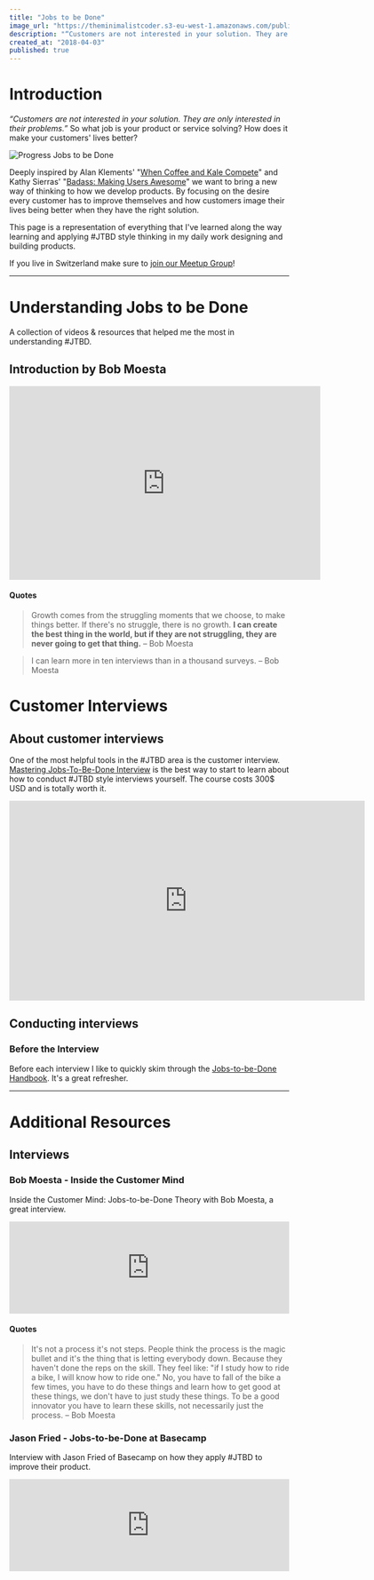 ```yaml
---
title: "Jobs to be Done"
image_url: "https://theminimalistcoder.s3-eu-west-1.amazonaws.com/public/JTBDLOGO.jpg"
description: "“Customers are not interested in your solution. They are only interested in their problems.” So what job is your product or service solving? How does it make your customers’ lives better?"
created_at: "2018-04-03"
published: true
---
```

# Introduction
*“Customers are not interested in your solution. They are only interested in their problems.”* So what job is your product or service solving? How does it make your customers' lives better?

![Progress Jobs to be Done](https://secure.meetupstatic.com/photos/event/d/b/0/5/600_463196069.jpeg)

Deeply inspired by Alan Klements' "[When Coffee and Kale Compete](http://www.whencoffeeandkalecompete.com)" and Kathy Sierras' "[Badass: Making Users Awesome](http://shop.oreilly.com/product/0636920036593.do)" we want to bring a new way of thinking to how we develop products. By focusing on the desire every customer has to improve themselves and how customers image their lives being better when they have the right solution.

This page is a representation of everything that I've learned along the way learning and applying #JTBD style thinking in my daily work designing and building products.

If you live in Switzerland make sure to [join our Meetup Group](https://www.meetup.com/jobs-to-be-done-meetup-switzerland/)!

---

# Understanding Jobs to be Done
A collection of videos & resources that helped me the most in understanding #JTBD.

## Introduction by Bob Moesta
<div class="video-container">
  <iframe width="560" height="349" src="https://www.youtube.com/embed/f2l75aAJo44?rel=0" frameborder="0" allowfullscreen></iframe>
</div>

#### Quotes
> Growth comes from the struggling moments that we choose, to make things better.
> If there's no struggle, there is no growth. __I can create the best thing in the world, but if they are not struggling, they are never going to get that thing.__  – Bob Moesta

> I can learn more in ten interviews than in a thousand surveys. – Bob Moesta


# Customer Interviews

## About customer interviews
One of the most helpful tools in the #JTBD area is the customer interview. [Mastering Jobs-To-Be-Done Interview](http://learn.jobstobedone.org/courses/JTBDinterviews) is the best way to start to learn about how to conduct #JTBD style interviews yourself.
The course costs 300$ USD and is totally worth it.

<div class="video-container">
  <iframe src="https://player.vimeo.com/video/81153746" width="640" height="360" frameborder="0" webkitallowfullscreen mozallowfullscreen allowfullscreen></iframe>
</div>


## Conducting interviews

### Before the Interview
Before each interview I like to quickly skim through the [Jobs-to-be-Done Handbook](https://www.amazon.de/Jobs-be-Done-Handbook-techniques-application/dp/1499339232/ref=sr_1_4?ie=UTF8&qid=1516729033&sr=8-4&keywords=jobs+to+be+done). It's a great refresher.

---

# Additional Resources

## Interviews

### Bob Moesta - Inside the Customer Mind
Inside the Customer Mind: Jobs-to-be-Done Theory with Bob Moesta, a great interview.

<div class="soundcloud-container">
  <iframe width="100%" height="166" scrolling="no" frameborder="no" allow="autoplay" src="https://w.soundcloud.com/player/?url=https%3A//api.soundcloud.com/tracks/424245450&color=%23ff5500&auto_play=false&hide_related=false&show_comments=true&show_user=true&show_reposts=false&show_teaser=true"></iframe>
</div>

#### Quotes
> It's not a process it's not steps. People think the process is the magic bullet and it's the thing that is letting everybody down.
> Because they haven't done the reps on the skill. They feel like: "if I study how to ride a bike, I will know how to ride one." No, you have to fall of the bike a few times, you have to do these things and learn how to get good at these things, we don't have to just study these things.
> To be a good innovator you have to learn these skills, not necessarily just the process.
> – Bob Moesta

### Jason Fried - Jobs-to-be-Done at Basecamp
Interview with Jason Fried of Basecamp on how they apply #JTBD to improve their product.

<div class="soundcloud-container">
  <iframe width="100%" height="166" scrolling="no" frameborder="no" allow="autoplay" src="https://w.soundcloud.com/player/?url=https%3A//api.soundcloud.com/tracks/309279765&color=%23ff5500&auto_play=false&hide_related=false&show_comments=true&show_user=true&show_reposts=false&show_teaser=true"></iframe>
</div>
